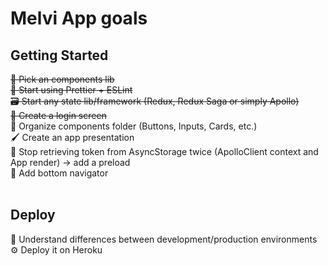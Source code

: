# Melvi App goals

## Getting Started

~~👗 Pick an components lib~~ <br>
~~💅 Start using Prettier + ESLint~~ <br>
~~🗃 Start any state lib/framework (Redux, Redux Saga or simply Apollo) <br>~~
~~🔐 Create a login screen <br>~~
🍱 Organize components folder (Buttons, Inputs, Cards, etc.) <br>
🖌 Create an app presentation <br>
🐴 Stop retrieving token from AsyncStorage twice (ApolloClient context and App render) -> add a preload <br>
🚢 Add bottom navigator <br>
<br>

## Deploy

🌿 Understand differences between development/production environments <br>
⚙️ Deploy it on Heroku
